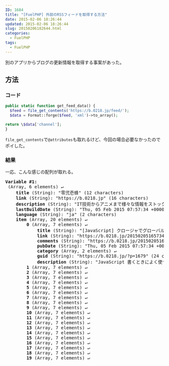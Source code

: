 ```yaml
---
ID: 1684
title: "[FuelPHP] 外部のRSSフィードを取得する方法"
date: 2015-02-06 18:26:44
updated: 2015-02-06 18:26:44
slug: 20150206182644.html
categories:
  - FuelPHP
tags:
  - FuelPHP
---
```


別のアプリからブログの更新情報を取得する事案があった。

<!--more-->
<h2>方法</h2>
<h3>コード</h3>

```php
public static function get_feed_data() {
  $feed = file_get_contents('https://b.0218.jp/feed/');
  $data = Format::forge($feed, 'xml')->to_array();

return \$data['channel'];
}
```

<code>file_get_contents</code>で<code>@attributes</code>も取れるけど、今回の場合必要なかったのでポイした。

<h3>結果</h3>
一応、こんな感じの配列が取れる。
<pre><b>Variable #1:</b>
 (Array, 6 elements) ↵
    <b>title</b> (String): "零弐壱蜂" (12 characters)
    <b>link</b> (String): "https://b.0218.jp" (16 characters)
    <b>description</b> (String): "IT技術からアニメまで様々な情報をストックするサイバーメモ帳(備忘録)です。" (106 characters)
    <b>lastBuildDate</b> (String): "Thu, 05 Feb 2015 07:57:34 +0000" (31 characters)
    <b>language</b> (String): "ja" (2 characters)
    <b>item</b> (Array, 20 elements) ↵
        <b>0</b> (Array, 7 elements) ↵
            <b>title</b> (String): "[JavaScript] クロージャでグローバル変数にならないようにする" (82 characters)
            <b>link</b> (String): "https://b.0218.jp/20150205165734.html" (36 characters)
            <b>comments</b> (String): "https://b.0218.jp/20150205165734.html#comments" (45 characters)
            <b>pubDate</b> (String): "Thu, 05 Feb 2015 07:57:34 +0000" (31 characters)
            <b>category</b> (Array, 2 elements) ↵
            <b>guid</b> (String): "https://b.0218.jp/?p=1679" (24 characters)
            <b>description</b> (String): "JavaScript 書くときによく使うやつ クロージャ こんな感じでコード全体を囲ってた..." (112 characters)
        <b>1</b> (Array, 7 elements) ↵
        <b>2</b> (Array, 7 elements) ↵
        <b>3</b> (Array, 7 elements) ↵
        <b>4</b> (Array, 7 elements) ↵
        <b>5</b> (Array, 7 elements) ↵
        <b>6</b> (Array, 7 elements) ↵
        <b>7</b> (Array, 7 elements) ↵
        <b>8</b> (Array, 7 elements) ↵
        <b>9</b> (Array, 7 elements) ↵
        <b>10</b> (Array, 7 elements) ↵
        <b>11</b> (Array, 7 elements) ↵
        <b>12</b> (Array, 7 elements) ↵
        <b>13</b> (Array, 7 elements) ↵
        <b>14</b> (Array, 7 elements) ↵
        <b>15</b> (Array, 7 elements) ↵
        <b>16</b> (Array, 7 elements) ↵
        <b>17</b> (Array, 7 elements) ↵
        <b>18</b> (Array, 7 elements) ↵
        <b>19</b> (Array, 7 elements) ↵</pre>
